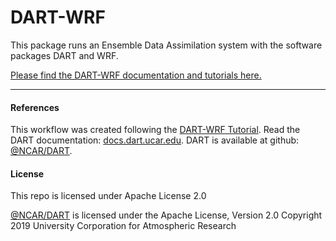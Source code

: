 # DART-WRF

This package runs an Ensemble Data Assimilation system with the software packages DART and WRF. 

[Please find the DART-WRF documentation and tutorials here.](https://dart-wrf.readthedocs.io/en/latest/)

---
#### References
This workflow was created following the [DART-WRF Tutorial](https://docs.dart.ucar.edu/en/latest/models/wrf/tutorial/README.html).
Read the DART documentation: [docs.dart.ucar.edu](https://docs.dart.ucar.edu).
DART is available at github: [@NCAR/DART](https://github.com/NCAR/DART).

#### License
This repo is licensed under Apache License 2.0

[@NCAR/DART](https://github.com/NCAR/DART) is licensed under the Apache License, Version 2.0
Copyright 2019 University Corporation for Atmospheric Research
